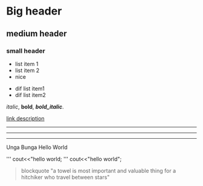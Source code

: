 #  Big header

## medium header

### small header
* list item 1
* list item 2
* nice

- dif list item1
- dif list item2

*italic*, **bold**, ***bold_italic***.

[link description](https://github.com/SelamWorld)


----
---
***
Unga Bunga Hello World

'''
cout<<"hello world;
'''
      cout<<"hello world";
> blockquote "a towel is most important and valuable thing for a hitchiker who travel between stars"
